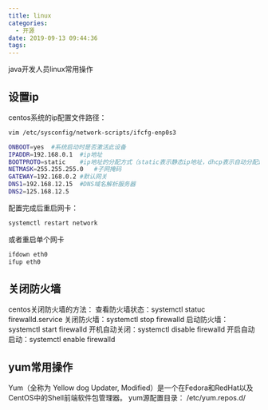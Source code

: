 ```yaml
---
title: linux
categories:
  - 开源
date: 2019-09-13 09:44:36
tags:
---
```

java开发人员linux常用操作
<!-- more -->
## 设置ip
centos系统的ip配置文件路径：
```bash
vim /etc/sysconfig/network-scripts/ifcfg-enp0s3

ONBOOT=yes	#系统启动时是否激活此设备
IPADDR=192.168.0.1	#ip地址
BOOTPROTO=static	#ip地址的分配方式（static表示静态ip地址，dhcp表示自动分配ip地址）
NETMASK=255.255.255.0	#子网掩码
GATEWAY=192.168.0.2	#默认网关
DNS1=192.168.12.15	#DNS域名解析服务器
DNS2=125.168.12.5
```
配置完成后重启网卡：
```bash
systemctl restart network

```
或者重启单个网卡
```bash
ifdown eth0
ifup eth0
```
## 关闭防火墙
centos关闭防火墙的方法：
查看防火墙状态：systemctl statuc firewalld.service
关闭防火墙：systemctl stop firewalld
启动防火墙：systemctl start firewalld
开机自动关闭：systemctl disable firewalld
开启自动启动：systemctl enable firewalld
## yum常用操作
Yum（全称为 Yellow dog Updater, Modified）是一个在Fedora和RedHat以及CentOS中的Shell前端软件包管理器。
yum源配置目录：
/etc/yum.repos.d/